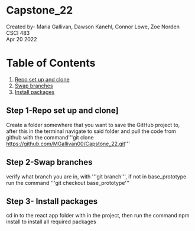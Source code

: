 # Capstone_22

Created by- Maria Gallivan, Dawson Kanehl, Connor Lowe, Zoe Norden <br />
CSCI 483 <br />
Apr 20 2022 <br />


# Table of Contents
1. [Repo set up and clone](#1)
2. [Swap branches](#2)
3. [Install packages](#3)


## Step 1-Repo set up and clone] <a name="1"></a>

Create a folder somewhere that you want to save the GitHub project to, after this in the terminal navigate to said folder and pull the code from github with the command'''git clone https://github.com/MGallivan00/Capstone_22.git'''

## Step 2-Swap branches <a name="2"></a>

verify what branch you are in, with '''git branch''', if not in base_prototype run the command '''git checkout base_prototype'''

## Step 3- Install packages <a name="3"></a>

cd in to the react app folder with in the project, then run the command npm install to install all required packages

